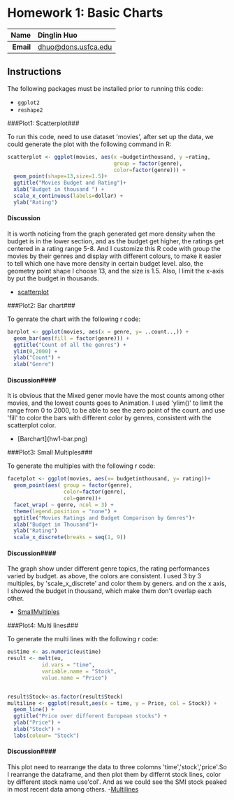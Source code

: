 Homework 1: Basic Charts
==============================

| **Name**  | Dinglin Huo |
|----------:|:-------------|
| **Email** | dhuo@dons.usfca.edu |

## Instructions ##

The following packages must be installed prior to running this code:

- `ggplot2`
- `reshape2`

###Plot1: Scatterplot###

To run this code, need to use dataset 'movies', after set up the data, we could generate the plot with the following command in R:

```R
scatterplot <- ggplot(movies, aes(x =budgetinthousand, y =rating,
                                  group = factor(genre),
                                  color=factor(genre))) +
  geom_point(shape=13,size=1.5)+
  ggtitle("Movies Budget and Rating")+
  xlab("Budget in thousand ") +
  scale_x_continuous(labels=dollar) +
  ylab("Rating") 
```

#### Discussion ####
It is worth noticing from the graph generated get more density when the budget is in the lower section, and as the budget get higher, the ratings get centered in a rating range 5-8.
And I customize this R code with group the movies by their genres and display with different colours, to make it easier to tell which one have more density in certain budget level.
also, the geometry point shape I choose 13, and the size is 1.5. Also, I limit the x-axis by put the budget in thousands.
- [scatterplot](hw1-scatter.png)

###Plot2: Bar chart###

To genrate the chart with the following r code:

```R
barplot <- ggplot(movies, aes(x = genre, y= ..count..,)) +
  geom_bar(aes(fill = factor(genre))) +
  ggtitle("Count of all the genres") +
  ylim(0,2000) +
  ylab("Count") +
  xlab("Genre") 
```

#### Discussion####
It is obvious that the Mixed gener movie have the most counts among other movies, and the lowest counts goes to Animation.
I used 'ylim()' to limit the range from 0 to 2000, to be able to see the zero point of the count.
and use 'fill' to color the bars with different color by genres, consistent with the scatterplot color.
- [Barchart]{hw1-bar.png)

###Plot3: Small Multiples###

To generate the multiples with the following r code:

```R
facetplot <- ggplot(movies, aes(x= budgetinthousand, y= rating))+
  geom_point(aes( group = factor(genre),
                  color=factor(genre),
                  col=genre))+
  facet_wrap( ~ genre, ncol = 3) +
  theme(legend.position = "none") +
  ggtitle("Movies Ratings and Budget Comparison by Genres")+
  xlab("Budget in Thousand")+
  ylab("Rating")
  scale_x_discrete(breaks = seq(1, 9))
```

#### Discussion####
The graph show under different genre topics, the rating performances varied by budget. as above, the colors are consistent.
I used 3 by 3 multiples, by 'scale_x_discrete' and color them by geners. and on the x axis, I showed the budget in thousand, which make them don't overlap each other.
- [SmallMultiples](hw1-multiples.png)

###Plot4: Multi lines###

To generate the multi lines with the following r code:

```R
eu$time <- as.numeric(eu$time)
result <- melt(eu,
           id.vars = "time",
           variable.name = "Stock",
           value.name = "Price")


result$Stock<-as.factor(result$Stock)
multiline <- ggplot(result,aes(x = time, y = Price, col = Stock)) +
  geom_line() +
  ggtitle("Price over different European stocks") +
  ylab("Price") +
  xlab("Stock") +
  labs(colour= "Stock")
```

#### Discussion####
This plot need to rearrange the data to three colomns 'time','stock','price'.So I rearrange the dataframe, and then plot them by differnt stock lines, color by different stock name use'col'.
And as we could see the SMI stock peaked in most recent data among others.
-[Multilines](hw1-multiline.png)

